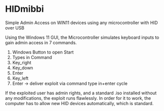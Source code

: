 # HIDmibbi
Simple Admin Access on WIN11 devices using any microcontroller with HID over USB

Using the Windows 11 GUI, the Microcontroller simulates keyboard inputs to gain admin access in 7 commands. 

1. Windows Button to open Start
2. Types in Command
3. Key_right
4. Key_down
5. Enter
6. Key_left
7. Enter
-> deliver exploit via command type in+enter cycle

If the exploited user has admin rights, and a standard .iso installed without any modifications, the exploit runs flawlessly. 
In order for it to work, the computer has to allow new HID devices automatically, which is standard.

